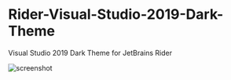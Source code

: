 # Rider-Visual-Studio-2019-Dark-Theme
 Visual Studio 2019 Dark Theme for JetBrains Rider

![screenshot](https://github.com/RomanSoloweow/Rider-Visual-Studio-2019-Dark-Theme/blob/master/screenshot.png)
